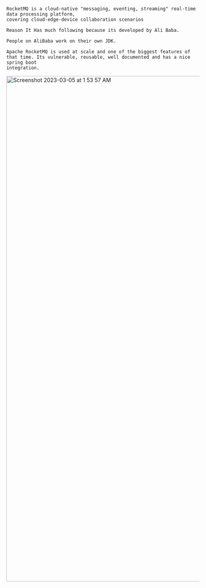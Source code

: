 ```
RocketMQ is a cloud-native "messaging, eventing, streaming" real-time data processing platform,
covering cloud-edge-device collaboration scenarios

Reason It Has much following because its developed by Ali Baba.

People on AliBaba work on their own JDK.

Apache RocketMQ is used at scale and one of the biggest features of that time. Its vulnerable, reusable, well documented and has a nice spring boot
integration.
```

<img width="1318" alt="Screenshot 2023-03-05 at 1 53 57 AM" src="https://user-images.githubusercontent.com/43849911/222927157-5241787e-02e2-4380-9207-3f519a1f7e09.png">

